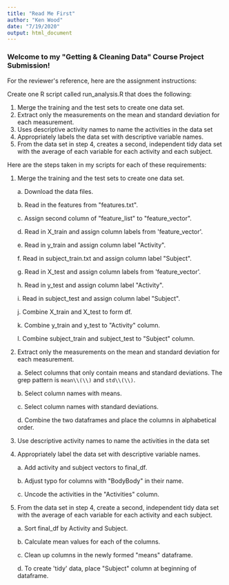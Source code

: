 ```yaml
---
title: "Read Me First"
author: "Ken Wood"
date: "7/19/2020"
output: html_document
---
```


### Welcome to my "Getting & Cleaning Data" Course Project Submission!

For the reviewer's reference, here are the assignment instructions:

Create one R script called run_analysis.R that does the following:

1. Merge the training and the test sets to create one data set.
2. Extract only the measurements on the mean and standard deviation for each measurement.
3. Uses descriptive activity names to name the activities in the data set
4. Appropriately labels the data set with descriptive variable names.
5. From the data set in step 4, creates a second, independent tidy data set with the 
average of each variable for each activity and each subject.

Here are the steps taken in my scripts for each of these requirements:

1. Merge the training and the test sets to create one data set.

    a.    Download the data files.

    b.    Read in the features from "features.txt".

    c.    Assign second column of "feature_list" to "feature_vector".

    d.    Read in X_train and assign column labels from 'feature_vector'.

    e.    Read in y_train and assign column label "Activity".

    f.    Read in subject_train.txt and assign column label "Subject".

    g.    Read in X_test and assign column labels from 'feature_vector'.

    h.    Read in y_test and assign column label "Activity".

    i.    Read in subject_test and assign column label "Subject".

    j.    Combine X_train and X_test to form df.

    k.    Combine y_train and y_test to "Activity" column.

    l.    Combine subject_train and subject_test to "Subject" column.

2. Extract only the measurements on the mean and standard deviation for each measurement.

    a. Select columns that only contain means and standard deviations. The grep pattern is `mean\\(\\)` and `std\\(\\)`.

    b. Select column names with means.

    c. Select column names with standard deviations.

    d. Combine the two dataframes and place the columns in alphabetical order.

3. Use descriptive activity names to name the activities in the data set
4. Appropriately label the data set with descriptive variable names. 

    a. Add activity and subject vectors to final_df.

    b. Adjust typo for columns with "BodyBody" in their name.

    c. Uncode the activities in the "Activities" column.

5. From the data set in step 4, create a second, independent tidy data set with the 
average of each variable for each activity and each subject.

    a. Sort final_df by Activity and Subject.

    b. Calculate mean values for each of the columns.

    c. Clean up columns in the newly formed "means" dataframe.

    d. To create 'tidy' data, place "Subject" column at beginning of dataframe.

```
